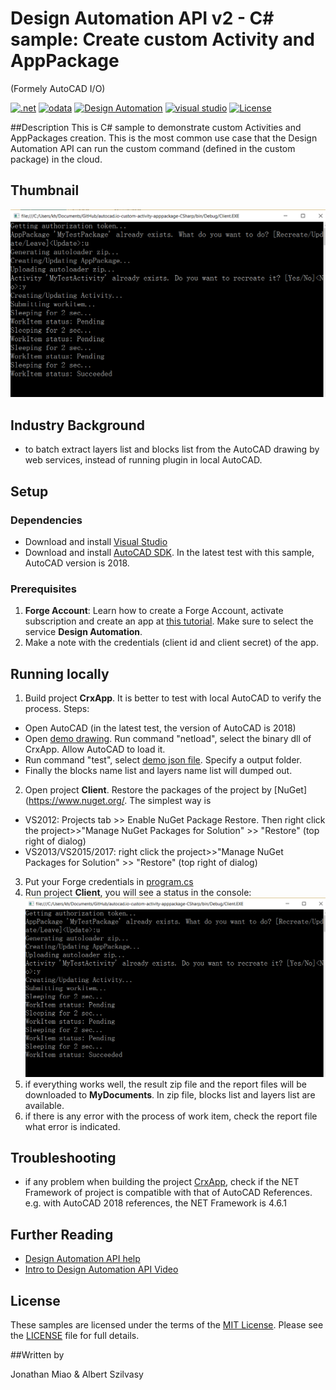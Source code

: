 # Design Automation API v2 - C# sample: Create custom Activity and AppPackage
(Formely AutoCAD I/O)

[![.net](https://img.shields.io/badge/.net-4.5-green.svg)](http://www.microsoft.com/en-us/download/details.aspx?id=30653)
[![odata](https://img.shields.io/badge/odata-4.0-yellow.svg)](http://www.odata.org/documentation/)
[![Design Automation](https://img.shields.io/badge/Design%20Automation-v2-green.svg)](http://developer.autodesk.com/)
[![visual studio](https://img.shields.io/badge/Visual%20Studio-2012%7C2013%7C2015-brightgreen.svg)](https://www.visualstudio.com/)
[![License](https://img.shields.io/:license-mit-red.svg)](http://opensource.org/licenses/MIT)

##Description
This is C# sample to demonstrate custom Activities and AppPackages creation. This is the most
common use case that the Design Automation API can run the custom command (defined in the custom package) in the cloud.

## Thumbnail
![thumbnail](/thumbnail.png) 

## Industry Background
* to batch extract layers list and blocks list from the AutoCAD drawing by web services, instead of running plugin in local AutoCAD.

## Setup

### Dependencies 
* Download and install [Visual Studio](https://visualstudio.microsoft.com/downloads/) 
* Download and install [AutoCAD SDK](https://www.autodesk.com/developer-network/platform-technologies/autocad). In the latest test with this sample, AutoCAD version is 2018.

### Prerequisites
1. **Forge Account**: Learn how to create a Forge Account, activate subscription and create an app at [this tutorial](http://learnforge.autodesk.io/#/account/). Make sure to select the service **Design Automation**.
2. Make a note with the credentials (client id and client secret) of the app. 

## Running locally  
1. Build project **CrxApp**. It is better to test with local AutoCAD to verify the process. Steps:
  * Open AutoCAD (in the latest test, the version of AutoCAD is 2018)
  * Open [demo drawing](demofiles/demodrawing.dwg). Run command "netload", select the binary dll of CrxApp. Allow AutoCAD to load it.
  * Run command "test", select [demo json file](demofiles/demojson.json). Specify a output folder. 
  * Finally the blocks name list and layers name list will dumped out.
2. Open project **Client**. Restore the packages of the project by [NuGet](https://www.nuget.org/. The simplest way is
  * VS2012: Projects tab >> Enable NuGet Package Restore. Then right click the project>>"Manage NuGet Packages for Solution" >> "Restore" (top right of dialog)
  * VS2013/VS2015/2017:  right click the project>>"Manage NuGet Packages for Solution" >> "Restore" (top right of dialog)
3. Put your Forge credentials in [program.cs](./Program.cs) 
4. Run project **Client**, you will see a status in the console:
![thumbnail](demofiles/IORunning.png)
5. if everything works well,  the result zip file and the report files will be downloaded to **MyDocuments**. In zip file, blocks list and layers list are available.
6. if there is any error with the process of work item, check the report file what error is indicated. 

## Troubleshooting
* if any problem when building the project [CrxApp](CrxApp), check if the NET Framework of project is compatible with that of AutoCAD References. e.g. with AutoCAD 2018 references, the NET Framework is 4.6.1

## Further Reading 
* [Design Automation API help](https://forge.autodesk.com/en/docs/design-automation/v2/developers_guide/overview/)
 * [ Intro to Design Automation API Video](https://www.youtube.com/watch?v=GWsJM344CJE&t=107s)

## License

These samples are licensed under the terms of the [MIT License](http://opensource.org/licenses/MIT). Please see the [LICENSE](LICENSE) file for full details.

##Written by 

Jonathan Miao & Albert Szilvasy
